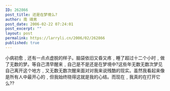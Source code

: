 ```yaml
---
ID: 262866
post_title: 还是在梦境么?
author: 南 靖男
post_date: 2006-02-22 07:24:01
post_excerpt: ""
layout: post
permalink: https://larryli.cn/2006/02/262866
published: true
---
```

小病初愈﹐还有一点点虚脱的样子。脑袋依旧又昏又疼﹐睡了超过十二个小时﹐做了无数的梦。等自己清早醒来﹐自己是不是还是在梦境中?这些年无数无数次梦见自己离开这个地方﹐又无数无数次醒来面对对我来说残酷的现实。虽然我看起来像是所有人中最开心的﹐但我始终晓得这就是我的心结。而现在﹐我真的在打开它么??